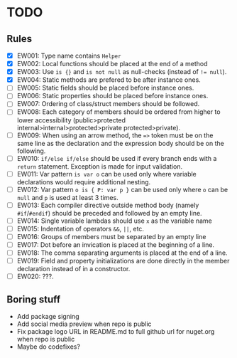 # TODO

## Rules

- [x] EW001: Type name contains `Helper`
- [x] EW002: Local functions should be placed at the end of a method
- [x] EW003: Use `is {}` and `is not null` as null-checks (instead of `!= null`).
- [x] EW004: Static methods are prefered to be after instance ones.
- [ ] EW005: Static fields should be placed before instance ones.
- [ ] EW006: Static properties should be placed before instance ones.
- [ ] EW007: Ordering of class/struct members should be followed.
- [ ] EW008: Each category of members should be ordered from higher to lower accessibility (public>protected internal>internal>protected>private protected>private).
- [ ] EW009: When using an arrow method, the `=>` token must be on the same line as the declaration and the expression body should be on the following.
- [ ] EW010: `if/else if/else` should be used if every branch ends with a `return` statement. Exception is made for input validation.
- [ ] EW011: Var pattern `is var o` can be used only where variable declarations would require additional nesting.
- [ ] EW012: Var pattern `o is { P: var p }` can be used only where `o` can be `null` and `p` is used at least 3 times.
- [ ] EW013: Each compiler directive outside method body (namely `#if`/`#endif`) should be preceded and followed by an empty line.
- [ ] EW014: Single variable lambdas should use `x` as the variable name
- [ ] EW015: Indentation of operators `&&`, `||`, etc.
- [ ] EW016: Groups of members must be separated by an empty line
- [ ] EW017: Dot before an invication is placed at the beginning of a line.
- [ ] EW018: The comma separating arguments is placed at the end of a line.
- [ ] EW019: Field and property initializations are done directly in the member declaration instead of in a constructor.
- [ ] EW020: ???.

## Boring stuff

- Add package signing
- Add social media preview when repo is public
- Fix package logo URL in README.md to full github url for nuget.org when repo is public
- Maybe do codefixes?
<!-- - Make a list of rules -->
<!-- - Add readme for package -->
<!-- - Cleanup nuspec -->
<!-- - Add a rule wiki -->
<!-- - Connect rules with descriptions -->
<!-- - Make a UT framework -->
<!-- - Setup some analysis framework -->
<!-- - Make a codefix+testing framework -->

